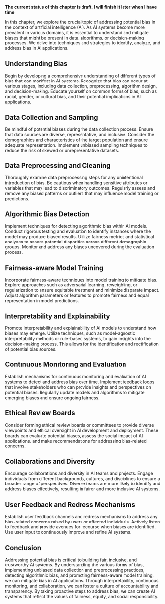 **The current status of this chapter is draft. I will finish it later when I have time**

In this chapter, we explore the crucial topic of addressing potential bias in the context of artificial intelligence (AI). As AI systems become more prevalent in various domains, it is essential to understand and mitigate biases that might be present in data, algorithms, or decision-making processes. We delve into techniques and strategies to identify, analyze, and address bias in AI applications.

Understanding Bias
------------------

Begin by developing a comprehensive understanding of different types of bias that can manifest in AI systems. Recognize that bias can occur at various stages, including data collection, preprocessing, algorithm design, and decision-making. Educate yourself on common forms of bias, such as racial, gender, or cultural bias, and their potential implications in AI applications.

Data Collection and Sampling
----------------------------

Be mindful of potential biases during the data collection process. Ensure that data sources are diverse, representative, and inclusive. Consider the demographics and characteristics of the target population and ensure adequate representation. Implement unbiased sampling techniques to reduce the risk of skewed or unrepresentative datasets.

Data Preprocessing and Cleaning
-------------------------------

Thoroughly examine data preprocessing steps for any unintentional introduction of bias. Be cautious when handling sensitive attributes or variables that may lead to discriminatory outcomes. Regularly assess and remove any biased patterns or outliers that may influence model training or predictions.

Algorithmic Bias Detection
--------------------------

Implement techniques for detecting algorithmic bias within AI models. Conduct rigorous testing and evaluation to identify instances where the model may produce biased results. Utilize fairness metrics and statistical analyses to assess potential disparities across different demographic groups. Monitor and address any biases uncovered during the evaluation process.

Fairness-aware Model Training
-----------------------------

Incorporate fairness-aware techniques into model training to mitigate bias. Explore approaches such as adversarial learning, reweighting, or regularization to ensure equitable treatment and minimize disparate impact. Adjust algorithm parameters or features to promote fairness and equal representation in model predictions.

Interpretability and Explainability
-----------------------------------

Promote interpretability and explainability of AI models to understand how biases may emerge. Utilize techniques, such as model-agnostic interpretability methods or rule-based systems, to gain insights into the decision-making process. This allows for the identification and rectification of potential bias sources.

Continuous Monitoring and Evaluation
------------------------------------

Establish mechanisms for continuous monitoring and evaluation of AI systems to detect and address bias over time. Implement feedback loops that involve stakeholders who can provide insights and perspectives on potential biases. Regularly update models and algorithms to mitigate emerging biases and ensure ongoing fairness.

Ethical Review Boards
---------------------

Consider forming ethical review boards or committees to provide diverse viewpoints and ethical oversight in AI development and deployment. These boards can evaluate potential biases, assess the social impact of AI applications, and make recommendations for addressing bias-related concerns.

Collaborations and Diversity
----------------------------

Encourage collaborations and diversity in AI teams and projects. Engage individuals from different backgrounds, cultures, and disciplines to ensure a broader range of perspectives. Diverse teams are more likely to identify and address biases effectively, resulting in fairer and more inclusive AI systems.

User Feedback and Redress Mechanisms
------------------------------------

Establish user feedback channels and redress mechanisms to address any bias-related concerns raised by users or affected individuals. Actively listen to feedback and provide avenues for recourse when biases are identified. Use user input to continuously improve and refine AI systems.

Conclusion
----------

Addressing potential bias is critical to building fair, inclusive, and trustworthy AI systems. By understanding the various forms of bias, implementing unbiased data collection and preprocessing practices, detecting algorithmic bias, and promoting fairness-aware model training, we can mitigate bias in AI applications. Through interpretability, continuous monitoring, and collaboration, we can foster a culture of accountability and transparency. By taking proactive steps to address bias, we can create AI systems that reflect the values of fairness, equity, and social responsibility.
